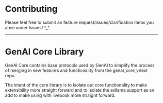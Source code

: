 # Contributing
Please feel free to submit an feature request/issues/clarification items you ahve under Issues! ^_^. 

-----

GenAI Core Library
====

GenAI Core contains base protocols used by GenAI to simplify the process of 
merging in new features and functionality from
the genai_core_vnext repo. 

The intent of the core library is to isolate out core functionality to make 
extensibility more straight forward and to
isolate the exllama support as an add to make using with livebook more straight 
forward.
